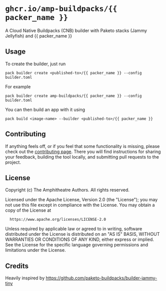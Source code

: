 # `ghcr.io/amp-buildpacks/{{ packer_name }}`

A Cloud Native Buildpacks (CNB) builder with Paketo stacks (Jammy Jellyfish) and {{ packer_name }}

## Usage

To create the builder, just run

```shell
pack builder create <published-to>/{{ packer_name }} --config builder.toml
```

For example

```shell
pack builder create amp-buildpacks/{{ packer_name }} --config builder.toml
```

You can then build an app with it using 

```shell
pack build <image-name> --builder <published-to>/{{ packer_name }}
```

## Contributing

If anything feels off, or if you feel that some functionality is missing, please
check out the [contributing
page](https://docs.amphitheatre.app/contributing/). There you will find
instructions for sharing your feedback, building the tool locally, and
submitting pull requests to the project.

## License

Copyright (c) The Amphitheatre Authors. All rights reserved.

Licensed under the Apache License, Version 2.0 (the "License");
you may not use this file except in compliance with the License.
You may obtain a copy of the License at

      https://www.apache.org/licenses/LICENSE-2.0

Unless required by applicable law or agreed to in writing, software
distributed under the License is distributed on an "AS IS" BASIS,
WITHOUT WARRANTIES OR CONDITIONS OF ANY KIND, either express or implied.
See the License for the specific language governing permissions and
limitations under the License.

## Credits

Heavily inspired by https://github.com/paketo-buildpacks/builder-jammy-tiny
